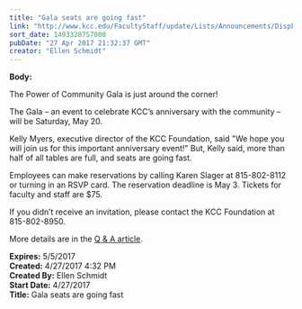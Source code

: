 ```yaml
---
title: "Gala seats are going fast"
link: "http://www.kcc.edu/FacultyStaff/update/Lists/Announcements/DispForm.aspx?ID=2427"
sort_date: 1493328757000
pubDate: "27 Apr 2017 21:32:37 GMT"
creator: "Ellen Schmidt"
---
```


<div><b>Body:</b> <div class="ExternalClass549A3849170D4BAEBD3E609016B83B2C"><p>​The Power of Community Gala is just around the corner! </p>
<p>The Gala – an event to celebrate KCC’s anniversary with the community – will be Saturday, May 20. </p>
<p>Kelly Myers, executive director of the KCC Foundation, said &quot;We hope you will join us for this important anniversary event!&quot; But, Kelly said, more than half of all tables are full, and seats are going fast. </p>
<p>Employees can make reservations by calling Karen Slager at 815-802-8112 or turning in an RSVP card. The reservation deadline is May 3. Tickets for faculty and staff are $75.</p>
<p>If you didn’t receive an invitation, please contact the KCC Foundation at 815-802-8950.</p>
<p>More details are in the <a href="/FacultyStaff/update/Lists/Announcements/DispForm2.aspx?List=7e45450e-520d-4ad3-81dd-a79ebcc75df4&amp;ID=2402&amp;RootFolder=/FacultyStaff/update/Lists/Announcements&amp;Source=http://www.kcc.edu/FacultyStaff/update/pages/all-staff-announcements.aspx&amp;Web=6dd7d01a-f4b3-47f9-8d35-b60692caa2f7">Q &amp; A article</a>.</p></div></div>
<div><b>Expires:</b> 5/5/2017</div>
<div><b>Created:</b> 4/27/2017 4:32 PM</div>
<div><b>Created By:</b> Ellen Schmidt</div>
<div><b>Start Date:</b> 4/27/2017</div>
<div><b>Title:</b> Gala seats are going fast</div>
